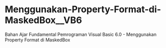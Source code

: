 # Menggunakan-Property-Format-di-MaskedBox__VB6
Bahan Ajar Fundamental Pemrograman Visual Basic 6.0 - Menggunakan Property Format di MaskedBox
